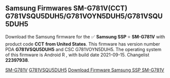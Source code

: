 <h2>Samsung Firmwares SM-G781V(CCT) G781VSQU5DUH5/G781VOYN5DUH5/G781VSQU5DUH5</h2>
Download the Samsung firmware for the ✅ <strong>Samsung SSP </strong> ⭐ <strong>SM-G781V</strong> with product code <strong>CCT</strong> <strong> from United States</strong>. This firmware has version number PDA <strong>G781VSQU5DUH5</strong> and CSC G781VOYN5DUH5. The operating system of this firmware is Android R , with build date 2021-09-15. Changelist <strong>22397938</strong>.


[SM-G781V](https://samfirm.shop/samsung/model/SM-G781V)
[G781VSQU5DUH5](https://samfirm.shop/samsung/pda/G781VSQU5DUH5)
[Download Firmware Samsung SSP SM-G781V](https://samfirm.shop/samsung/firmware/456754)
